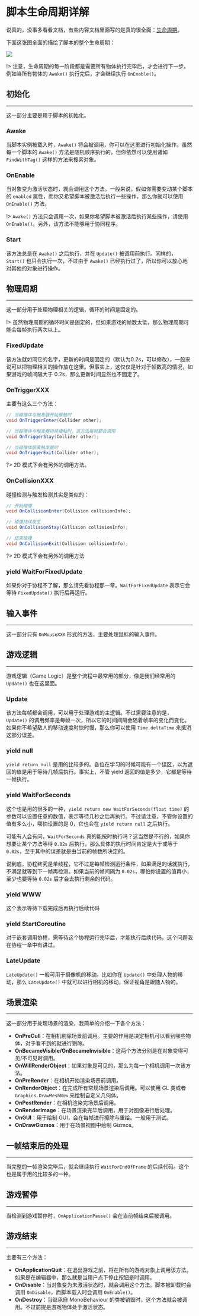 # 脚本生命周期详解

说真的，没事多看看文档，有些内容文档里面写的是真的很全面：[生命周期](http://docs.unity3d.com/Manual/ExecutionOrder.html)。

下面这张图全面的描绘了脚本的整个生命周期：

![](http://obkyr9y96.bkt.clouddn.com/monobehaviour_flowchart.svg)

!> 注意，生命周期的每一阶段都是需要所有物体执行完毕后，才会进行下一步。例如当所有物体的 `Awake()` 执行完后，才会继续执行 `OnEnable()`。

## 初始化

---

这一部分主要是用于脚本的初始化。

### Awake

当脚本实例被载入时，`Awake()` 将会被调用，你可以在这里进行初始化操作。虽然每一个脚本的 `Awake()` 方法是随机顺序执行的，但你依然可以使用诸如 `FindWithTag()` 这样的方法来搜索对象。

### OnEnable

当对象变为激活状态时，就会调用这个方法。一般来说，假如你需要变动某个脚本的 `enabled` 属性，而你又希望脚本被激活后执行一些操作，那么你就可以使用 `OnEnable()` 方法。

!> `Awake()` 方法只会调用一次，如果你希望脚本被激活后执行某些操作，请使用 `OnEnable()`。另外，该方法不能够用于协同程序。

### Start

该方法总是在 `Awake()` 之后执行，并在 `Update()` 被调用前执行。同样的，`Start()` 也只会执行一次，不过由于 `Awake()` 已经执行过了，所以你可以放心地对其他的对象进行操作。

## 物理周期

---

这一部分用于处理物理相关的逻辑，循环的时间是固定的。

!> 虽然物理周期的循环时间是固定的，但如果游戏的帧数太低，那么物理周期可能会每帧执行两次以上。

### FixedUpdate

该方法就如同它的名字，更新的时间是固定的（默认为0.2s，可以修改），一般来说可以把物理相关的操作放在这里。但事实上，这仅仅是针对于帧数高的情况，如果游戏的帧间隔大于 0.2s，那么更新时间显然也不固定了。

### OnTriggerXXX

主要有这么三个方法：

```csharp
// 当碰撞体与触发器开始接触时
void OnTriggerEnter(Collider other);

// 当碰撞体与触发器持续接触时，该方法每帧都会调用
void OnTriggerStay(Collider other);

// 当碰撞体脱离触发器时
void OnTriggerExit(Collider other);
```

?> 2D 模式下会有另外的调用方法。

### OnCollisionXXX

碰撞检测与触发检测其实是类似的：

```csharp
// 开始碰撞
void OnCollisionEnter(Collision collisionInfo);

// 碰撞持续发生
void OnCollisionStay(Collision collisionInfo);

// 结束碰撞
void OnCollisionExit(Collision collisionInfo);
```

?> 2D 模式下会有另外的调用方法

### yield WaitForFixedUpdate

如果你对于协程不了解，那么请先看协程那一章。`WaitForFixedUpdate` 表示它会等待 `FixedUpdate()` 执行后再运行。

## 输入事件

---

这一部分只有 `OnMouseXXX` 形式的方法，主要处理鼠标的输入事件。

## 游戏逻辑

---

游戏逻辑（Game Logic）是整个流程中最常用的部分，像是我们经常用的 `Update()` 也在这里面。

### Update

该方法每帧都会调用，可以用于处理游戏的主逻辑。不过需要注意的是，`Update()` 的调用频率是每帧一次，所以它的时间间隔会随着帧率的变化而变化。如果你不希望敌人的移动速度时快时慢，那么你可以使用 `Time.deltaTime` 来抵消这部分误差。

### yield null

`yield return null` 是用的比较多的。各位在学习的时候可能有一个误区，以为返回的值是用于等待几帧后执行。事实上，不管 yield 返回的值是多少，它都是等待一帧执行。

### yield WaitForSeconds

这个也是用的很多的一种，`yield return new WaitForSeconds(float time)` 的参数可以设置任意的数值，表示等待几秒之后再执行。不过请注意，不管你设置的值有多么小，哪怕设置的是 0，它也会在 `yield return null` 之后执行。

可能有人会有问，`WaitForSeconds` 真的能按时执行吗？这当然是不行的，如果你想要让某个方法等待 `0.02s` 后执行，那么具体的执行时间肯定是大于或等于 `0.02s`，至于其中的误差就是由当前的帧数所决定的。

说到底，协程终究是单线程，它不过是每帧检测运行条件，如果满足的话就执行，不满足就等到下一帧再检测。如果当前的帧间隔为 `0.02s`，哪怕你设置的值再小，至少也要等待 `0.02s` 后才会去执行剩余的代码。

### yield WWW

这个表示等待下载完成后再执行后续代码

### yield StartCoroutine

对于嵌套调用协程，需等待这个协程运行完毕后，才能执行后续代码。这个问题我在协程一章中有讲过。

### LateUpdate

`LateUpdate()` 一般可用于摄像机的移动。比如你在 `Update()` 中处理人物的移动，那么 `LateUpdate()` 中就可以进行相机的移动，保证视角是跟随人物的。

## 场景渲染

---

这一部分用于处理场景的渲染，我简单的介绍一下各个方法：

* **OnPreCull**：在相机剔除场景前调用。主要的作用是决定相机可以看到哪些物体，对于看不到的就进行剔除。
* **OnBecameVisible/OnBecameInvisible**：这两个方法分别是在对象变得可见/不可见时调用。
* **OnWillRenderObject**：如果对象是可见的，那么为每一个相机调用一次该方法。
* **OnPreRender**：在相机开始渲染场景前调用。
* **OnRenderObject**：在完成所有常规场景渲染后调用。可以使用 GL 类或者 `Graphics.DrawMeshNow` 来绘制自定义几何体。
* **OnPostRender**：在相机渲染完场景后调用。
* **OnRenderImage**：在场景渲染完毕后调用，用于对图像进行后处理。
* **OnGUI**：用于绘制 GUI，会在每帧进行擦除与重绘。一般用于测试。
* **OnDrawGizmos**：用于在场景视图中绘制 Gizmos。

## 一帧结束后的处理

---

当完整的一帧渲染完毕后，就会继续执行 `WaitForEndOfFrame` 的后续代码。这个也是属于用的比较多的一种。

## 游戏暂停

---

当检测到游戏暂停时，`OnApplicationPause()` 会在当前帧结束后被调用。

## 游戏结束

---

主要有三个方法：

* **OnApplicationQuit**：在退出游戏之前，将在所有的游戏对象上调用该方法。如果是在编辑器中，那么就是当用户点下停止按钮是时调用。
* **OnDisable**：当对象变为未激活状态时，就会调用这个方法。脚本被卸载时会调用 `OnDisable`，而脚本载入时会调用 `OnEnable()`。
* **OnDestroy**：当继承自 MonoBehaviour 的类被销毁时，这个方法就会被调用。不过前提是游戏物体处于激活状态。